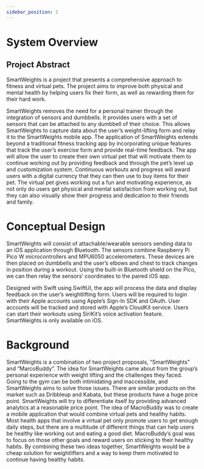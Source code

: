 ```yaml
---
sidebar_position: 1
---
```


# System Overview

## Project Abstract
SmartWeights is a project that presents a comprehensive approach to fitness and virtual pets. The project aims to improve both physical and mental health by helping users fix their form, as well as rewarding them for their hard work.

SmartWeights removes the need for a personal trainer through the integration of sensors and dumbbells. It provides users with a set of sensors that can be attached to any dumbbell of their choice. This allows SmartWeights to capture data about the user’s weight-lifting form and relay it to the SmartWeights mobile app. The application of SmartWeights extends beyond a traditional fitness tracking app by incorporating unique features that track the user’s exercise form and provide real-time feedback. The app will allow the user to create their own virtual pet that will motivate them to continue working out by providing feedback and through the pet’s level up and customization system. Continuous workouts and progress will award users with a digital currency that they can then use to buy items for their pet. The virtual pet gives working out a fun and motivating experience, as not only do users get physical and mental satisfaction from working out, but they can also visually show their progress and dedication to their friends and family.



# Conceptual Design

SmartWeights will consist of attachable/wearable sensors sending data to an iOS application through Bluetooth. The sensors combine Raspberry Pi Pico W  microcontrollers and MPU6050 accelerometers. These devices are then placed on dumbbells and the user’s elbows and chest to track changes in position during a workout. Using the built-in Bluetooth shield on the Pico, we can then relay the sensors’ coordinates to the paired iOS app.

Designed with Swift using SwiftUI, the app will process the data and display feedback on the user’s weightlifting form. Users will be required to login with their Apple accounts using Apple’s Sign-In SDK and OAuth. User accounts will be tracked and stored with Apple’s CloudKit service. Users can start their workouts using SiriKit’s voice activation feature. SmartWeights is only available on iOS.



# Background

SmartWeights is a combination of two project proposals, “SmartWeights” and “MarcoBuddy”. The idea for SmartWeights came about from the group’s personal experience with weight lifting and the challenges they faced. Going to the gym can be both intimidating and inaccessible, and SmartWeights aims to solve those issues. There are similar products on the market such as Dribbleup and Kabata, but these products have a huge price point. SmartWeights will try to differentiate itself by providing advanced analytics at a reasonable price point. The idea of MacroBuddy was to create a mobile application that would combine virtual pets and healthy habits. Most health apps that involve a virtual pet only promote users to get enough daily steps, but there are a multitude of different things that can help users be healthy like working out and eating a good diet. MacroBuddy’s goal was to focus on those other goals and reward users on sticking to their healthy habits. By combining these two ideas together, SmartWeights would be a cheap solution for weightlifters and a way to keep them motivated to continue having healthy habits.
 
